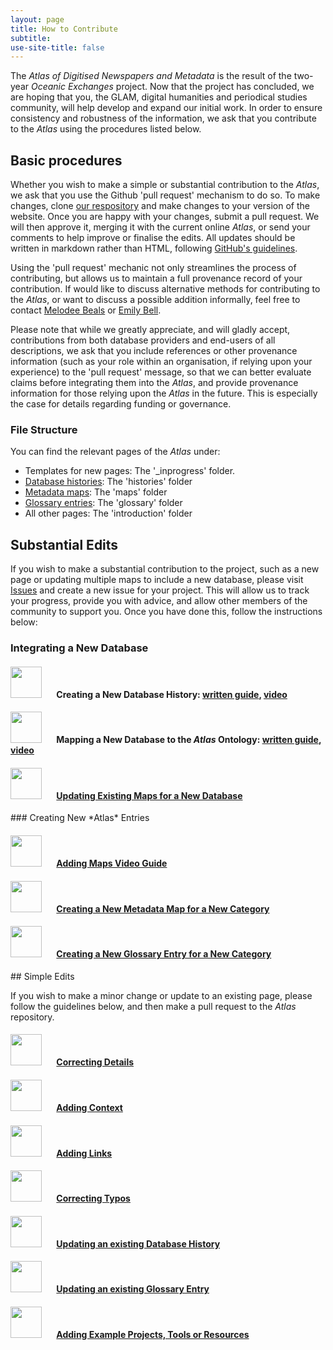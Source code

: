 ```yaml
---
layout: page
title: How to Contribute
subtitle:  
use-site-title: false
---
```


The *Atlas of Digitised Newspapers and Metadata* is the result of the two-year *Oceanic Exchanges* project. Now that the project has concluded, we are hoping that you, the GLAM, digital humanities and periodical studies community, will help develop and expand our initial work. In order to ensure consistency and robustness of the information, we ask that you contribute to the *Atlas* using the procedures listed below. 

## Basic procedures

Whether you wish to make a simple or substantial contribution to the *Atlas*, we ask that you use the Github 'pull request' mechanism to do so. To make changes, clone [our respository](https://github.com/AtlasOfDigitisedNewspapers/AtlasOfDigitisedNewspapers.github.io) and make changes to your version of the website. Once you are happy with your changes, submit a pull request. We will then approve it, merging it with the current online *Atlas*, or send your comments to help improve or finalise the edits. All updates should be written in markdown rather than HTML, following [GitHub's guidelines](https://github.com/adam-p/markdown-here/wiki/Markdown-Cheatsheet).

Using the 'pull request' mechanic not only streamlines the process of contributing, but allows us to maintain a full provenance record of your contribution. If would like to discuss alternative methods for contributing to the *Atlas*, or want to discuss a possible addition informally, feel free to contact [Melodee Beals](m.h.beals@lboro.ac.uk) or [Emily Bell](e.bell@lboro.ac.uk). 

Please note that while we greatly appreciate, and will gladly accept, contributions from both database providers and end-users of all descriptions, we ask that you include references or other provenance information (such as your role within an organisation, if relying upon your experience) to the 'pull request' message, so that we can better evaluate claims before integrating them into the *Atlas*, and provide provenance information for those relying upon the *Atlas* in the future. This is especially the case for details regarding funding or governance.

### File Structure

You can find the relevant pages of the *Atlas* under:

- Templates for new pages: The '_inprogress' folder.
- [Database histories](https://www.digitisednewspapers.net/histories/): The 'histories' folder
- [Metadata maps](https://www.digitisednewspapers.net/maps/): The 'maps' folder
- [Glossary entries](https://www.digitisednewspapers.net/glossary/): The 'glossary' folder
- All other pages: The 'introduction' folder

## Substantial Edits

If you wish to make a substantial contribution to the project, such as a new page or updating multiple maps to include a new database, please visit [Issues](https://github.com/AtlasOfDigitisedNewspapers/AtlasOfDigitisedNewspapers.github.io/issues) and create a new issue for your project.  This will allow us to track your progress, provide you with advice, and allow other members of the community to support you. Once you have done this, follow the instructions below:

### Integrating a New Database

#### <img src="../../img/pointinghand.png" width="50" style="margin:0px 20px 0px 0px"> Creating a New Database History: [written guide](database_histories), [video](videos/contribute-history)

#### <img src="../../img/pointinghand.png" width="50" style="margin:0px 20px 0px 0px"> Mapping a New Database to the *Atlas* Ontology: [written guide](metadata_maps), [video](videos/contribute-map)

#### <img src="../../img/pointinghand.png" width="50" style="margin:0px 20px 0px 0px"> [Updating Existing Maps for a New Database](metadata_maps#existing)

<p/>
### Creating New *Atlas* Entries

#### <img src="../../img/pointinghand.png" width="50" style="margin:0px 20px 0px 0px"> [Adding Maps Video Guide](videos/contribute-map)

#### <img src="../../img/pointinghand.png" width="50" style="margin:0px 20px 0px 0px"> [Creating a New Metadata Map for a New Category](metadata_maps#new)

#### <img src="../../img/pointinghand.png" width="50" style="margin:0px 20px 0px 0px"> [Creating a New Glossary Entry for a New Category](glossary_entries)
 
<p/>
## Simple Edits

If you wish to make a minor change or update to an existing page, please follow the guidelines below, and then make a pull request to the *Atlas* repository.

#### <img src="../../img/pointinghand.png" width="50" style="margin:0px 20px 0px 0px"> [Correcting Details](simple_edits)

#### <img src="../../img/pointinghand.png" width="50" style="margin:0px 20px 0px 0px"> [Adding Context](videos/contribute-context)

#### <img src="../../img/pointinghand.png" width="50" style="margin:0px 20px 0px 0px"> [Adding Links](simple_edits)

#### <img src="../../img/pointinghand.png" width="50" style="margin:0px 20px 0px 0px"> [Correcting Typos](simple_edits#typos)

#### <img src="../../img/pointinghand.png" width="50" style="margin:0px 20px 0px 0px"> [Updating an existing Database History](simple_edits#database_histories)

#### <img src="../../img/pointinghand.png" width="50" style="margin:0px 20px 0px 0px"> [Updating an existing Glossary Entry ](simple_edits#glossary_entries)

#### <img src="../../img/pointinghand.png" width="50" style="margin:0px 20px 0px 0px"> [Adding Example Projects, Tools or Resources](simple_edits#resources)
